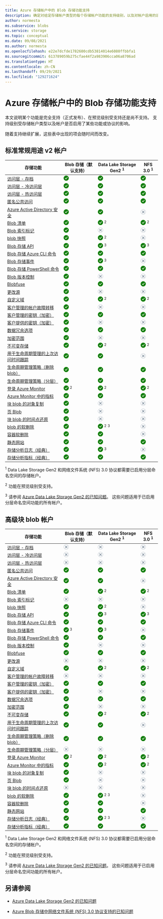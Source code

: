 ```yaml
---
title: Azure 存储帐户中的 Blob 存储功能支持
description: 确定对给定存储帐户类型的每个存储帐户功能的支持级别，以及对帐户启用的设置。
author: normesta
ms.subservice: blobs
ms.service: storage
ms.topic: conceptual
ms.date: 09/08/2021
ms.author: normesta
ms.openlocfilehash: e22e7dcfde1782600cdb53814014e6080ffbbfa1
ms.sourcegitcommit: 613789059b275cfae44f2a983906cca06a8706ad
ms.translationtype: HT
ms.contentlocale: zh-CN
ms.lasthandoff: 09/29/2021
ms.locfileid: "129271624"
---
```

# <a name="blob-storage-feature-support-in-azure-storage-accounts"></a>Azure 存储帐户中的 Blob 存储功能支持

本文说明某个功能是完全支持（正式发布）、在预览级别受支持还是尚不支持。 支持级别受存储帐户类型以及帐户是否启用了某些功能或协议的影响。

随着支持继续扩展，这些表中出现的项会随时间而改变。

## <a name="standard-general-purpose-v2-accounts"></a>标准常规用途 v2 帐户

| 存储功能 | Blob 存储（默认支持） | Data Lake Storage Gen2 <sup>1</sup>   | NFS 3.0 <sup>1</sup>  |
|---------------|-------------------|---|---|
| [访问层 - 存档](access-tiers-overview.md) | ![是](../media/icons/yes-icon.png) | ![是](../media/icons/yes-icon.png) | ![是](../media/icons/yes-icon.png) |
| [访问层 - 冷访问层](access-tiers-overview.md)    | ![是](../media/icons/yes-icon.png) | ![是](../media/icons/yes-icon.png) | ![是](../media/icons/yes-icon.png)|
| [访问层 - 热访问层](access-tiers-overview.md) | ![是](../media/icons/yes-icon.png) | ![是](../media/icons/yes-icon.png) | ![是](../media/icons/yes-icon.png) |
| [匿名公共访问](anonymous-read-access-configure.md) | ![是](../media/icons/yes-icon.png) | ![是](../media/icons/yes-icon.png) | ![是](../media/icons/yes-icon.png)|
| [Azure Active Directory 安全](authorize-access-azure-active-directory.md) | ![是](../media/icons/yes-icon.png) | ![是](../media/icons/yes-icon.png) | ![否](../media/icons/no-icon.png) |
| [Blob 清单](blob-inventory.md) | ![是](../media/icons/yes-icon.png) | ![是](../media/icons/yes-icon.png)  <sup>2</sup> | ![是](../media/icons/yes-icon.png) <sup>2</sup> |
| [Blob 索引标记](storage-manage-find-blobs.md) | ![是](../media/icons/yes-icon.png) | ![否](../media/icons/no-icon.png) | ![否](../media/icons/no-icon.png) |
| [blob 快照](snapshots-overview.md) | ![是](../media/icons/yes-icon.png) | ![是](../media/icons/yes-icon.png)  <sup>2</sup> | ![否](../media/icons/no-icon.png) |
| [Blob 存储 API](reference.md) | ![是](../media/icons/yes-icon.png) | ![是](../media/icons/yes-icon.png) <sup>3</sup> | ![是](../media/icons/yes-icon.png) <sup>3</sup>|
| [Blob 存储 Azure CLI 命令](storage-quickstart-blobs-cli.md) | ![是](../media/icons/yes-icon.png) | ![是](../media/icons/yes-icon.png) | ![是](../media/icons/yes-icon.png) |
| [Blob 存储事件](storage-blob-event-overview.md) | ![是](../media/icons/yes-icon.png) | ![是](../media/icons/yes-icon.png) <sup>3</sup>  | ![否](../media/icons/no-icon.png) |
| [Blob 存储 PowerShell 命令](storage-quickstart-blobs-powershell.md) | ![是](../media/icons/yes-icon.png) | ![是](../media/icons/yes-icon.png) | ![是](../media/icons/yes-icon.png) |
| [Blob 版本控制](versioning-overview.md) | ![是](../media/icons/yes-icon.png) | ![否](../media/icons/no-icon.png) | ![否](../media/icons/no-icon.png) |
| [Blobfuse](storage-how-to-mount-container-linux.md) | ![是](../media/icons/yes-icon.png) | ![是](../media/icons/yes-icon.png) | ![是](../media/icons/yes-icon.png) |
| [更改源](storage-blob-change-feed.md) | ![是](../media/icons/yes-icon.png) | ![否](../media/icons/no-icon.png) | ![否](../media/icons/no-icon.png) |
| [自定义域](storage-custom-domain-name.md) | ![是](../media/icons/yes-icon.png) | ![是](../media/icons/yes-icon.png)  <sup>2</sup> | ![是](../media/icons/yes-icon.png) <sup>2</sup> |
| [客户管理的帐户故障转移](../common/storage-disaster-recovery-guidance.md?toc=%2fazure%2fstorage%2fblobs%2ftoc.json) | ![是](../media/icons/yes-icon.png) | ![否](../media/icons/no-icon.png) | ![否](../media/icons/no-icon.png) |
| [客户管理的密钥（加密）](../common/customer-managed-keys-overview.md?toc=/azure/storage/blobs/toc.json) | ![是](../media/icons/yes-icon.png) | ![是](../media/icons/yes-icon.png) | ![是](../media/icons/yes-icon.png) |
| [客户提供的密钥（加密）](encryption-customer-provided-keys.md) | ![是](../media/icons/yes-icon.png) | ![否](../media/icons/no-icon.png) | ![否](../media/icons/no-icon.png) |
| [数据冗余选项](../common/storage-redundancy.md?toc=/azure/storage/blobs/toc.json) | ![是](../media/icons/yes-icon.png) | ![是](../media/icons/yes-icon.png) | ![是](../media/icons/yes-icon.png) |
| [加密范围](encryption-scope-overview.md) | ![是](../media/icons/yes-icon.png) | ![否](../media/icons/no-icon.png) | ![否](../media/icons/no-icon.png) |
| [不可变存储](immutable-storage-overview.md) | ![是](../media/icons/yes-icon.png) | ![是](../media/icons/yes-icon.png)  <sup>2</sup> | ![是](../media/icons/yes-icon.png) <sup>2</sup> |
| [用于生命周期管理的上次访问时间跟踪](lifecycle-management-overview.md#move-data-based-on-last-accessed-time) | ![是](../media/icons/yes-icon.png) | ![是](../media/icons/yes-icon.png) | ![否](../media/icons/no-icon.png) |
| [生命周期管理策略（删除 blob）](./lifecycle-management-overview.md) | ![是](../media/icons/yes-icon.png) | ![是](../media/icons/yes-icon.png) | ![是](../media/icons/yes-icon.png) |
| [生命周期管理策略（分层）](./lifecycle-management-overview.md) | ![是](../media/icons/yes-icon.png) | ![是](../media/icons/yes-icon.png) | ![是](../media/icons/yes-icon.png) |
| [登录 Azure Monitor](./monitor-blob-storage.md) | ![是](../media/icons/yes-icon.png) <sup>2</sup> | ![是](../media/icons/yes-icon.png)  <sup>2</sup> | ![是](../media/icons/yes-icon.png) <sup>2</sup> |
| [Azure Monitor 中的指标](./monitor-blob-storage.md?toc=%2fazure%2fstorage%2fblobs%2ftoc.json) | ![是](../media/icons/yes-icon.png) | ![是](../media/icons/yes-icon.png) | ![是](../media/icons/yes-icon.png) |
| [块 blob 的对象复制](object-replication-overview.md) | ![是](../media/icons/yes-icon.png) | ![否](../media/icons/no-icon.png) | ![否](../media/icons/no-icon.png) |
| [页 Blob](/rest/api/storageservices/understanding-block-blobs--append-blobs--and-page-blobs#about-page-blobs) | ![是](../media/icons/yes-icon.png) |![否](../media/icons/no-icon.png) | ![否](../media/icons/no-icon.png) |
| [块 blob 的时间点还原](point-in-time-restore-overview.md) | ![是](../media/icons/yes-icon.png) | ![否](../media/icons/no-icon.png) | ![否](../media/icons/no-icon.png) |
| [blob 的软删除](./soft-delete-blob-overview.md) | ![是](../media/icons/yes-icon.png) | ![是](../media/icons/yes-icon.png)  <sup>2</sup>   <sup>3</sup> | ![否](../media/icons/no-icon.png) |
| [容器软删除](soft-delete-container-overview.md) | ![是](../media/icons/yes-icon.png) | ![是](../media/icons/yes-icon.png) | ![否](../media/icons/no-icon.png) |
| [静态网站](storage-blob-static-website.md) | ![是](../media/icons/yes-icon.png) | ![是](../media/icons/yes-icon.png) | ![是](../media/icons/yes-icon.png) |
| [存储分析日志（经典）](../common/storage-analytics-logging.md?toc=%2fazure%2fstorage%2fblobs%2ftoc.json) | ![是](../media/icons/yes-icon.png) | ![是](../media/icons/yes-icon.png) <sup>3</sup> | ![否](../media/icons/no-icon.png) |
| [存储分析指标（经典）](../common/storage-analytics-metrics.md?toc=%2fazure%2fstorage%2fblobs%2ftoc.json) | ![是](../media/icons/yes-icon.png) | ![是](../media/icons/yes-icon.png) | ![是](../media/icons/yes-icon.png) |

<sup>1</sup>    Data Lake Storage Gen2 和网络文件系统 (NFS) 3.0 协议都需要已启用分层命名空间的存储帐户。

<sup>2</sup>    功能在预览级别受支持。

<sup>3</sup>    请参阅 [Azure Data Lake Storage Gen2 的已知问题](data-lake-storage-known-issues.md)。 这些问题适用于已启用分层命名空间功能的所有帐户。

## <a name="premium-block-blob-accounts"></a>高级块 blob 帐户

| 存储功能 | Blob 存储（默认支持） | Data Lake Storage Gen2 <sup>1</sup> | NFS 3.0 <sup>1</sup> |
|---------------|-------------------|---|---|
| [访问层 - 存档](access-tiers-overview.md)  | ![否](../media/icons/no-icon.png) | ![否](../media/icons/no-icon.png) | ![否](../media/icons/no-icon.png) |
| [访问层 - 冷访问层](access-tiers-overview.md) | ![否](../media/icons/no-icon.png) | ![否](../media/icons/no-icon.png) | ![否](../media/icons/no-icon.png) |
| [访问层 - 热访问层](access-tiers-overview.md) | ![否](../media/icons/no-icon.png) | ![否](../media/icons/no-icon.png) | ![否](../media/icons/no-icon.png) |
| [匿名公共访问](anonymous-read-access-configure.md) | ![是](../media/icons/yes-icon.png) | ![是](../media/icons/yes-icon.png) | ![是](../media/icons/yes-icon.png) |
| [Azure Active Directory 安全](authorize-access-azure-active-directory.md) | ![是](../media/icons/yes-icon.png) | ![是](../media/icons/yes-icon.png) | ![否](../media/icons/no-icon.png) |
| [Blob 清单](blob-inventory.md) | ![是](../media/icons/yes-icon.png) | ![是](../media/icons/yes-icon.png)  <sup>2</sup> | ![是](../media/icons/yes-icon.png) <sup>2</sup> |
| [Blob 索引标记](storage-manage-find-blobs.md) | ![否](../media/icons/no-icon.png) | ![否](../media/icons/no-icon.png) | ![否](../media/icons/no-icon.png) |
| [blob 快照](snapshots-overview.md) | ![是](../media/icons/yes-icon.png) | ![是](../media/icons/yes-icon.png)  <sup>2</sup> | ![否](../media/icons/no-icon.png) |
| [Blob 存储 API](reference.md) | ![是](../media/icons/yes-icon.png) | ![是](../media/icons/yes-icon.png) <sup>3</sup> | ![是](../media/icons/yes-icon.png) <sup>3</sup>|
| [Blob 存储 Azure CLI 命令](storage-quickstart-blobs-cli.md) | ![是](../media/icons/yes-icon.png) | ![是](../media/icons/yes-icon.png) | ![是](../media/icons/yes-icon.png) |
| [Blob 存储事件](storage-blob-event-overview.md) | ![是](../media/icons/yes-icon.png) <sup>3</sup>  | ![是](../media/icons/yes-icon.png) <sup>3</sup>| ![否](../media/icons/no-icon.png) |
| [Blob 存储 PowerShell 命令](storage-quickstart-blobs-powershell.md) | ![是](../media/icons/yes-icon.png) | ![是](../media/icons/yes-icon.png) | ![是](../media/icons/yes-icon.png) |
| [Blob 版本控制](versioning-overview.md) | ![是](../media/icons/yes-icon.png) | ![否](../media/icons/no-icon.png) | ![否](../media/icons/no-icon.png) |
| [Blobfuse](storage-how-to-mount-container-linux.md) | ![是](../media/icons/yes-icon.png) | ![是](../media/icons/yes-icon.png) | ![是](../media/icons/yes-icon.png) |
| [更改源](storage-blob-change-feed.md) | ![否](../media/icons/no-icon.png) | ![否](../media/icons/no-icon.png) | ![否](../media/icons/no-icon.png) |
| [自定义域](storage-custom-domain-name.md) | ![是](../media/icons/yes-icon.png) | ![是](../media/icons/yes-icon.png)  <sup>2</sup> | ![是](../media/icons/yes-icon.png) <sup>2</sup> |
| [客户管理的帐户故障转移](../common/storage-disaster-recovery-guidance.md?toc=%2fazure%2fstorage%2fblobs%2ftoc.json) | ![否](../media/icons/no-icon.png) | ![否](../media/icons/no-icon.png) | ![否](../media/icons/no-icon.png) |
| [客户管理的密钥（加密）](../common/customer-managed-keys-overview.md?toc=/azure/storage/blobs/toc.json)  | ![是](../media/icons/yes-icon.png) | ![是](../media/icons/yes-icon.png) | ![是](../media/icons/yes-icon.png) |
| [客户提供的密钥（加密）](encryption-customer-provided-keys.md) | ![是](../media/icons/yes-icon.png) | ![否](../media/icons/no-icon.png) | ![否](../media/icons/no-icon.png) |
| [数据冗余选项](../common/storage-redundancy.md?toc=/azure/storage/blobs/toc.json) | ![是](../media/icons/yes-icon.png) | ![是](../media/icons/yes-icon.png) | ![是](../media/icons/yes-icon.png) |
| [加密范围](encryption-scope-overview.md) | ![是](../media/icons/yes-icon.png) | ![否](../media/icons/no-icon.png) | ![否](../media/icons/no-icon.png) |
| [不可变存储](immutable-storage-overview.md) | ![是](../media/icons/yes-icon.png) | ![是](../media/icons/yes-icon.png)  <sup>2</sup> | ![是](../media/icons/yes-icon.png) <sup>2</sup> |
| [用于生命周期管理的上次访问时间跟踪](lifecycle-management-overview.md#move-data-based-on-last-accessed-time) | ![是](../media/icons/yes-icon.png) | ![是](../media/icons/yes-icon.png) | ![否](../media/icons/no-icon.png) |
| [生命周期管理策略（删除 blob）](./lifecycle-management-overview.md) | ![是](../media/icons/yes-icon.png) | ![是](../media/icons/yes-icon.png) | ![是](../media/icons/yes-icon.png) |
| [生命周期管理策略（分层）](./lifecycle-management-overview.md) | ![否](../media/icons/no-icon.png) | ![否](../media/icons/no-icon.png) | ![否](../media/icons/no-icon.png) |
| [登录 Azure Monitor](./monitor-blob-storage.md) | ![是](../media/icons/yes-icon.png) <sup>2</sup> | ![是](../media/icons/yes-icon.png)  <sup>2</sup> | ![是](../media/icons/yes-icon.png) <sup>2</sup> |
| [Azure Monitor 中的指标](./monitor-blob-storage.md?toc=%2fazure%2fstorage%2fblobs%2ftoc.json) | ![是](../media/icons/yes-icon.png) | ![是](../media/icons/yes-icon.png)  <sup>2</sup> | ![是](../media/icons/yes-icon.png) <sup>2</sup> |
| [块 blob 的对象复制](object-replication-overview.md) | ![是](../media/icons/yes-icon.png) | ![否](../media/icons/no-icon.png) | ![否](../media/icons/no-icon.png) |
| [页 Blob](/rest/api/storageservices/understanding-block-blobs--append-blobs--and-page-blobs#about-page-blobs) | ![是](../media/icons/yes-icon.png) | ![否](../media/icons/no-icon.png) | ![否](../media/icons/no-icon.png) |
| [块 blob 的时间点还原](point-in-time-restore-overview.md) | ![否](../media/icons/no-icon.png) | ![否](../media/icons/no-icon.png) | ![否](../media/icons/no-icon.png) |
| [blob 的软删除](./soft-delete-blob-overview.md)   | ![是](../media/icons/yes-icon.png) | ![是](../media/icons/yes-icon.png)  <sup>2</sup>   <sup>3</sup> | ![否](../media/icons/no-icon.png) |
| [容器软删除](soft-delete-container-overview.md) | ![是](../media/icons/yes-icon.png) | ![是](../media/icons/yes-icon.png) | ![否](../media/icons/no-icon.png) |
| [静态网站](storage-blob-static-website.md) | ![是](../media/icons/yes-icon.png) | ![是](../media/icons/yes-icon.png) | ![是](../media/icons/yes-icon.png) |
| [存储分析日志（经典）](../common/storage-analytics-logging.md?toc=%2fazure%2fstorage%2fblobs%2ftoc.json) | ![是](../media/icons/yes-icon.png) | ![是](../media/icons/yes-icon.png)  <sup>2</sup>  <sup>3</sup> | ![否](../media/icons/no-icon.png)|
| [存储分析指标（经典）](../common/storage-analytics-metrics.md?toc=%2fazure%2fstorage%2fblobs%2ftoc.json) | ![是](../media/icons/yes-icon.png) | ![是](../media/icons/yes-icon.png) | ![是](../media/icons/yes-icon.png) |

<sup>1</sup>    Data Lake Storage Gen2 和网络文件系统 (NFS) 3.0 协议都需要已启用分层命名空间的存储帐户。

<sup>2</sup>    功能在预览级别受支持。

<sup>3</sup>    请参阅 [Azure Data Lake Storage Gen2 的已知问题](data-lake-storage-known-issues.md)。 这些问题适用于已启用分层命名空间功能的所有帐户。

## <a name="see-also"></a>另请参阅

- [Azure Data Lake Storage Gen2 的已知问题](data-lake-storage-known-issues.md)

- [Azure Blob 存储中网络文件系统 (NFS) 3.0 协议支持的已知问题](network-file-system-protocol-known-issues.md)

